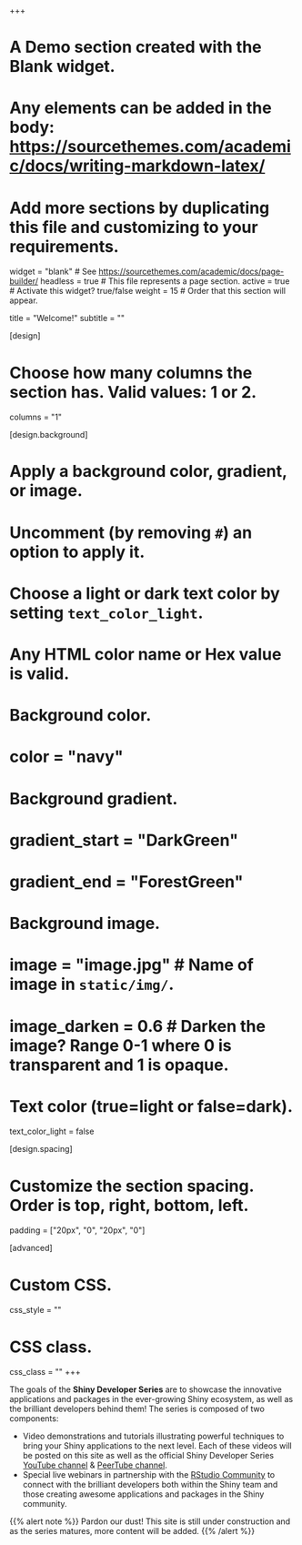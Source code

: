+++
# A Demo section created with the Blank widget.
# Any elements can be added in the body: https://sourcethemes.com/academic/docs/writing-markdown-latex/
# Add more sections by duplicating this file and customizing to your requirements.

widget = "blank"  # See https://sourcethemes.com/academic/docs/page-builder/
headless = true  # This file represents a page section.
active = true  # Activate this widget? true/false
weight = 15  # Order that this section will appear.

title = "Welcome!"
subtitle = ""

[design]
  # Choose how many columns the section has. Valid values: 1 or 2.
  columns = "1"

[design.background]
  # Apply a background color, gradient, or image.
  #   Uncomment (by removing `#`) an option to apply it.
  #   Choose a light or dark text color by setting `text_color_light`.
  #   Any HTML color name or Hex value is valid.

  # Background color.
  # color = "navy"
  
  # Background gradient.
  # gradient_start = "DarkGreen"
  # gradient_end = "ForestGreen"
  
  # Background image.
  # image = "image.jpg"  # Name of image in `static/img/`.
  # image_darken = 0.6  # Darken the image? Range 0-1 where 0 is transparent and 1 is opaque.

  # Text color (true=light or false=dark).
  text_color_light = false

[design.spacing]
  # Customize the section spacing. Order is top, right, bottom, left.
  padding = ["20px", "0", "20px", "0"]

[advanced]
 # Custom CSS. 
 css_style = ""
 
 # CSS class.
 css_class = ""
+++

The goals of the **Shiny Developer Series** are to showcase the innovative applications and packages in the ever-growing Shiny ecosystem, as well as the brilliant developers behind them! The series is composed of two components:

- Video demonstrations and tutorials illustrating powerful techniques to bring your Shiny applications to the next level.  Each of these videos will be posted on this site as well as the official Shiny Developer Series [YouTube channel](https://www.youtube.com/channel/UCwQ7lkY6YWzZjT807Itbvtw) & [PeerTube channel](https://peertube.linuxrocks.online/video-channels/shiny_dev_series/videos).
- Special live webinars in partnership with the [RStudio Community](https://community.rstudio.com) to connect with the brilliant developers both within the Shiny team and those creating awesome applications and packages in the Shiny community.

{{% alert note %}}
Pardon our dust!  This site is still under construction and as the series matures, more content will be added.
{{% /alert %}}
